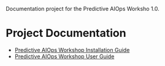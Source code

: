 Documentation project for the Predictive AIOps Worksho 1.0.

# Project Documentation

* [Predictive AIOps Workshop Installation Guide](docs/workshop-installation-guide.md)
* [Predictive AIOps Workshop User Guide](docs/workshop-user-guide.md)
